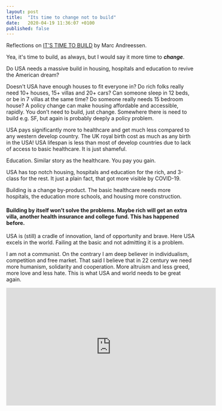 ```yaml
---
layout: post
title:  "Its time to change not to build"
date:   2020-04-19 11:36:07 +0100
published: false
---
```



Reflections on [IT'S TIME TO BUILD](https://a16z.com/2020/04/18/its-time-to-build/) by Marc Andreessen.

Yea, it's time to build, as always, but I would say it more time to ***change***.

Do USA needs a massive build in housing, hospitals and education to revive the American dream?


Doesn't USA have enough houses to fit everyone in? Do rich folks really need 10+ houses, 15+ villas and 20+ cars? Can someone sleep in 12 beds, or be in 7 villas at the same time? Do someone really needs 15 bedroom house?
A policy change can make housing affordable and accessible, rapidly. You don’t need to build, just change. Somewhere there is need to build e.g. SF, but again is probably deeply a policy problem.

USA pays significantly more to healthcare and get much less compared to any western develop country. The UK royal birth cost as much as any birth in the USA! USA lifespan is less than most of develop countries due to lack of access to basic healthcare. It is just shameful.

Education. Similar story as the healthcare. You pay you gain.

USA has top notch housing, hospitals and education for the rich, and 3-class for the rest. It just a plain fact, that got more visible by COVID-19.

Building is a change by-product. The basic healthcare needs more hospitals, the education more schools, and housing more construction.

#### Building by itself won’t solve the problems. Maybe rich will get an extra villa, another health insurance and college fund. This has happened before.

USA is (still) a cradle of innovation, land of opportunity and brave. Here USA excels in the world. Failing at the basic and not admitting it is a problem.  

I am not a communist. On the contrary I am deep believer in individualism, competition and free market. That said I believe that in 22 century we need more humanism, solidarity and cooperation. More altruism and less greed, more love and less hate. This is what USA and world needs to be great again.


<iframe width="560" height="315" src="http://www.youtube.com/embed/eXvBjCO19QY?rel=0" frameborder="0" allowfullscreen></iframe>
